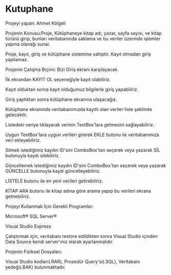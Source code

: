 # Kutuphane

Projeyi yapan: Ahmet Kölgeli

Projenin Konusu:Proje, Kütüphaneye kitap adı, yazar, sayfa sayısı, ve kitap türünü girip, 
bunları veritabanında saklama ve bu veriler üzerinde işlemler yapma olanağı sunar.

Proje, kayıt, giriş ve kütüphane sistemine sahiptir.
Kayıt olmadan giriş yapılamaz.

Projenin Çalışma Biçimi:
Bizi Giriş ekranı karşılayacak.

İlk ekrandan KAYIT OL seçeneğiyle kayıt olabiliriz.

Kayıt olduktan sonra kayıt olduğumuz bilgilerle giriş yapabiliriz.

Giriş yaptıktan sonra kütüphane ekranına ulaşacağız.

Kütüphane ekranında veritabanımızda kayıtlı olan veriler liste şeklinde gelecektir.

Listedeki veriye tıklayarak verinin TextBox'lara gelmesini sağlayabiliriz.

Uygun TextBox'lara uygun verileri girerek EKLE butonu ile 
veritabanımıza veri ekleyebiliriz.

Silmek istediğimiz kaydın ID'sini ComboBox'tan seçerek veya
yazarak SİL butonuyla kaydı silebiliriz.

Güncellemek istediğimiz kaydın ID'sini ComboBox'tan seçerek veya
yazarak GÜNCELLE butonuyla kaydı güncelleyebiliriz.

LİSTELE butonu ile en yeni verileri getirebiliriz.

KİTAP ARA butonu ile kitap adına göre arama yapıp bu verileri ekrana getirebiliriz.

Projeyi Kullanmak İçin Gerekli Programlar:

Microsoft® SQL Server®

Visual Studio Express

Çalıştırmak için, veritabanı restore edildikten sonra Visual Studio içinden Data Source kendi server'ınız olarak ayarlanmalıdır.

Projenin Fiziksel Dosyaları:

Visual Studio kodları(.RAR),
Prosedür Query'si(.SQL),
Veritabanı yedeği(.BAK) bulunmaktadır.





